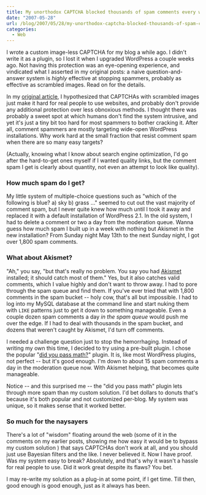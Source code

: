 ```yaml
---
title: My unorthodox CAPTCHA blocked thousands of spam comments every week
date: "2007-05-28"
url: /blog/2007/05/28/my-unorthodox-captcha-blocked-thousands-of-spam-comments-every-week/
categories:
  - Web
---
```

I wrote a custom image-less CAPTCHA for my blog a while ago. I didn't write it as a plugin, so I lost it when I upgraded WordPress a couple weeks ago. Not having this protection was an eye-opening experience, and vindicated what I asserted in my original posts: a naive question-and-answer system is *highly* effective at stopping spammers, probably as effective as scrambled images. Read on for the details.

In my [original article][1], I hypothesized that CAPTCHAs with scrambled images just make it hard for real people to use websites, and probably don't provide any additional protection over less obnoxious methods. I thought there was probably a sweet spot at which humans don't find the system intrusive, and yet it's just a tiny bit too hard for most spammers to bother cracking it. After all, comment spammers are mostly targeting wide-open WordPress installations. Why work hard at the small fraction that resist comment spam when there are so many easy targets?

(Actually, knowing what I know about search engine optimization, I'd go after the hard-to-get ones myself if I wanted quality links, but the comment spam I get is clearly about quantity, not even an attempt to look like quality).

### How much spam do I get?

My little system of multiple-choice questions such as "which of the following is blue? a) sky b) grass &#8230;" seemed to cut out the vast majority of comment spam, but I never quite knew how much until I took it away and replaced it with a default installation of WordPress 2.1. In the old system, I had to delete a comment or two a day from the moderation queue. Wanna guess how much spam I built up in a week with nothing but Akismet in the new installation? From Sunday night May 13th to the next Sunday night, I got over 1,800 spam comments.

### What about Akismet?

"Ah," you say, "but that's really no problem. You say you had [Akismet][2] installed; it should catch most of them." Yes, but it also catches valid comments, which I value highly and don't want to throw away. I had to pore through the spam queue and find them. If you've ever tried that with 1,800 comments in the spam bucket -- holy cow, that's all but impossible. I had to log into my MySQL database at the command line and start nuking them with `LIKE` patterns just to get it down to something manageable. Even a couple dozen spam comments a day *in the spam queue* would push me over the edge. If I had to deal with thousands in the spam bucket, and dozens that weren't caught by Akismet, I'd turn off comments.

I needed a challenge question just to stop the hemorrhaging. Instead of writing my own this time, I decided to try using a pre-built plugin. I chose the popular "[did you pass math?][3]" plugin. It is, like most WordPress plugins, not perfect -- but it's good enough. I'm down to about 15 spam comments a day in the moderation queue now. With Akismet helping, that becomes quite manageable.

Notice -- and this surprised me -- the "did you pass math" plugin lets through more spam than my custom solution. I'd bet dollars to donuts that's because it's both popular and not customized per-blog. My system was unique, so it makes sense that it worked better.

### So much for the naysayers

There's a lot of "wisdom" floating around the web (some of it in the comments on my earlier posts, showing me how easy it would be to bypass my custom solution ) that says CAPTCHAs don't work at all, and you should just use Bayesian filters and the like. I never believed it. Now I have proof. Was my system easy to break? Absolutely, and that's why it wasn't a hassle for real people to use. Did it work great despite its flaws? You bet.

I may re-write my solution as a plug-in at some point, if I get time. Till then, good enough is good enough, just as it always has been.

 [1]: http://www.xaprb.com/blog/2006/01/28/captchas-done-better/
 [2]: http://akismet.com/
 [3]: http://www.herod.net/dypm/

